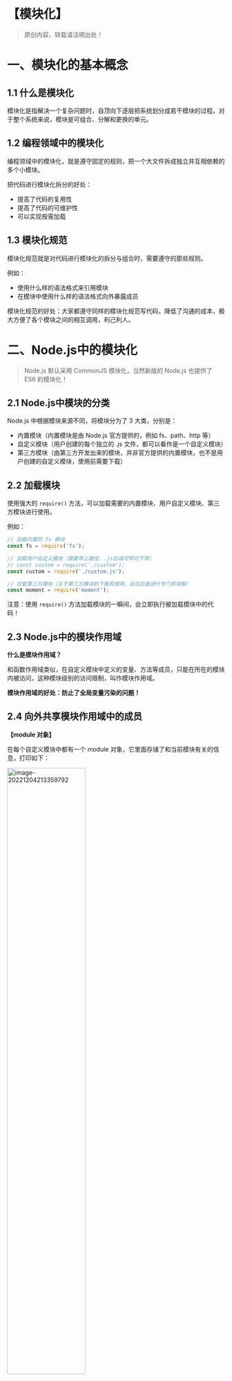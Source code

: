 # 【模块化】

> 原创内容，转载请注明出处！

# 一、模块化的基本概念

## 1.1 什么是模块化

模块化是指解决一个复杂问题时，自顶向下逐层把系统划分成若干模块的过程。对于整个系统来说，模块是可组合、分解和更换的单元。

## 1.2 编程领域中的模块化

编程领域中的模块化，就是遵守固定的规则，把一个大文件拆成独立并互相依赖的多个小模块。

把代码进行模块化拆分的好处：

- 提高了代码的复用性
- 提高了代码的可维护性
- 可以实现按需加载

## 1.3 模块化规范

模块化规范就是对代码进行模块化的拆分与组合时，需要遵守的那些规则。

例如：

- 使用什么样的语法格式来引用模块
- 在模块中使用什么样的语法格式向外暴露成员

模块化规范的好处：大家都遵守同样的模块化规范写代码，降低了沟通的成本，极大方便了各个模块之间的相互调用，利己利人。

# 二、Node.js中的模块化

> Node.js 默认采用 CommonJS 模块化，当然新版的 Node.js 也提供了 ES6 的模块化！

## 2.1 Node.js中模块的分类

Node.js 中根据模块来源不同，将模块分为了 3 大类，分别是：

- 内置模块（内置模块是由 Node.js 官方提供的，例如 fs、path、http 等）
- 自定义模块（用户创建的每个独立的 .js 文件，都可以看作是一个自定义模块）
- 第三方模块（由第三方开发出来的模块，并非官方提供的内置模块，也不是用户创建的自定义模块，使用前需要下载）

## 2.2 加载模块

使用强大的 `require()` 方法，可以加载需要的内置模块、用户自定义模块、第三方模块进行使用。

例如：

```javascript
// 加载内置的 fs 模块
const fs = require('fs');

// 加载用户自定义模块（需要带上路径，.js后缀可带可不带）
// const custom = require('./custom');
const custom = require('./custom.js');

// 加载第三方模块（关于第三方模块的下载和使用，会在后面进行专门的讲解）
const moment = require('moment');
```

注意：使用 `require()` 方法加载模块的一瞬间，会立即执行被加载模块中的代码！

## 2.3 Node.js中的模块作用域

**什么是模块作用域？**

和函数作用域类似，在自定义模块中定义的变量、方法等成员，只能在所在的模块内被访问，这种模块级别的访问限制，叫作模块作用域。

**模块作用域的好处：防止了全局变量污染的问题！**

## 2.4 向外共享模块作用域中的成员

**【module 对象】**

在每个自定义模块中都有一个 module 对象，它里面存储了和当前模块有关的信息，打印如下：

<img src="mark-img/image-20221204213359792.png" alt="image-20221204213359792" style="width:60%;" />

其中 module 对象中的 exports 默认是一个空对象`{}`。

**【module.exports 对象】**

外界用 `require()` 方法导入自定义模块时，得到的就是 module.exports 所指向的对象，默认为 `{}`。

<img src="mark-img/image-20221204220821792.png" alt="image-20221204220821792" style="width:80%;" />

在自定义模块中，我们可以使用 `module.exports` 对象，将模块内的成员共享出去，供外界使用。

<img src="mark-img/image-20221204221705138.png" alt="image-20221204221705138" style="width:80%;" />

共享成员时的注意点：

使用 `require()` 方法导入模块时，导入的结果，永远以 module.exports 指向的对象为准！

<img src="mark-img/image-20221204223622034.png" alt="image-20221204223622034" style="width:80%;" />

**【exports 对象】**

由于 module.exports 单词写起来比较复杂，为了简化向外共享成员的代码，Node 提供了 exports 对象。

默认情况下，exports 和 module.exports 指向同一个对象。最终共享的结果，还是以 module.exports 指向的对象为准。

<img src="mark-img/image-20221204230811872.png" alt="image-20221204230811872" style="width: 60%;" />

<img src="mark-img/image-20221204231135589.png" alt="image-20221204231135589" style="width:80%;" />

**【exports 和 module.exports 的使用注意】**

时刻谨记，`require()` 导入模块时，得到的永远是 module.exports 指向的对象：

<img src="mark-img/image-20221204234405309.png" alt="image-20221204234405309" style="width:80%;" />

情况一：

<img src="mark-img/image-20221204234651507.png" alt="image-20221204234651507" style="width:70%;" />

情况二：

<img src="mark-img/image-20221204234737386.png" alt="image-20221204234737386" style="width:70%;" />

情况三：

<img src="mark-img/image-20221204235004848.png" alt="image-20221204235004848" style="width:70%;" />

情况四：

<img src="mark-img/image-20221204235143199.png" alt="image-20221204235143199" style="width:70%;" />

注意：为了防止混乱，建议不要在同一个模块中同时使用 exports 和 module.exports！

## 2.5 Node.js中的模块化规范

Node.js 遵循了 CommonJS 模块化规范，CommonJS 规定了模块的特性和各模块之间如何相互依赖。

CommonJS 规定：

1. 每个模块内部，module 变量代表当前模块
2. module 变量是一个对象，它的 exports 属性（即 module.exports）是对外的接口
3. 加载某个模块，其实是加载该模块的 module.exports 属性，require() 方法用于加载模块